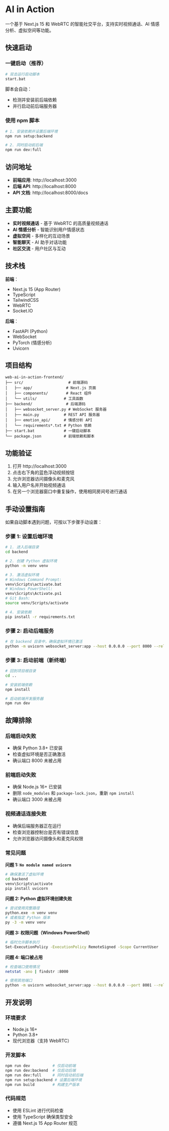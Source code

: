 # AI in Action

一个基于 Next.js 15 和 WebRTC 的智能社交平台，支持实时视频通话、AI 情感分析、虚拟空间等功能。

## 快速启动

### 一键启动（推荐）

```bash
# 双击运行启动脚本
start.bat
```

脚本会自动：
- 检测并安装前后端依赖
- 并行启动前后端服务器

### 使用 npm 脚本

```bash
# 1. 安装依赖并设置后端环境
npm run setup:backend

# 2. 同时启动前后端
npm run dev:full
```

## 访问地址

- **前端应用**: http://localhost:3000
- **后端 API**: http://localhost:8000  
- **API 文档**: http://localhost:8000/docs

## 主要功能

- **实时视频通话** - 基于 WebRTC 的高质量视频通话
- **AI 情感分析** - 智能识别用户情感状态
- **虚拟空间** - 多样化的互动场景
- **智能聊天** - AI 助手对话功能
- **社区交流** - 用户社区与互动

## 技术栈

**前端**：
- Next.js 15 (App Router)
- TypeScript
- TailwindCSS
- WebRTC
- Socket.IO

**后端**：
- FastAPI (Python)
- WebSocket
- PyTorch (情感分析)
- Uvicorn

## 项目结构

```
web-ai-in-action-frontend/
├── src/                    # 前端源码
│   ├── app/               # Next.js 页面
│   ├── components/        # React 组件
│   └── utils/            # 工具函数
├── backend/               # 后端源码
│   ├── websocket_server.py # WebSocket 服务器
│   ├── main.py           # REST API 服务器
│   ├── emotion_api/      # 情感分析 API
│   └── requirements*.txt # Python 依赖
├── start.bat             # 一键启动脚本
└── package.json          # 前端依赖和脚本
```

## 功能验证

1. 打开 http://localhost:3000
2. 点击右下角的蓝色浮动视频按钮
3. 允许浏览器访问摄像头和麦克风
4. 输入用户名并开始视频通话
5. 在另一个浏览器窗口中重复操作，使用相同房间号进行通话

## 手动设置指南

如果自动脚本遇到问题，可按以下步骤手动设置：

### 步骤 1: 设置后端环境

```bash
# 1. 进入后端目录
cd backend

# 2. 创建 Python 虚拟环境
python -m venv venv

# 3. 激活虚拟环境
# Windows Command Prompt:
venv\Scripts\activate.bat
# Windows PowerShell:
venv\Scripts\Activate.ps1
# Git Bash:
source venv/Scripts/activate

# 4. 安装依赖
pip install -r requirements.txt
```

### 步骤 2: 启动后端服务

```bash
# 在 backend 目录中，确保虚拟环境已激活
python -m uvicorn websocket_server:app --host 0.0.0.0 --port 8000 --reload
```

### 步骤 3: 启动前端（新终端）

```bash
# 回到项目根目录
cd ..

# 安装前端依赖
npm install

# 启动前端开发服务器
npm run dev
```

## 故障排除

### 后端启动失败
- 确保 Python 3.8+ 已安装
- 检查虚拟环境是否正确激活
- 确认端口 8000 未被占用

### 前端启动失败  
- 确保 Node.js 16+ 已安装
- 删除 `node_modules` 和 `package-lock.json`，重新 `npm install`
- 确认端口 3000 未被占用

### 视频通话连接失败
- 确保后端服务器正在运行
- 检查浏览器控制台是否有错误信息
- 允许浏览器访问摄像头和麦克风权限

### 常见问题

**问题 1: `No module named uvicorn`**
```bash
# 确保激活了虚拟环境
cd backend
venv\Scripts\activate
pip install uvicorn
```

**问题 2: Python 虚拟环境创建失败**
```bash
# 尝试使用完整路径
python.exe -m venv venv
# 或者指定 Python 版本
py -3 -m venv venv
```

**问题 3: 权限问题（Windows PowerShell）**
```bash
# 临时允许脚本执行
Set-ExecutionPolicy -ExecutionPolicy RemoteSigned -Scope CurrentUser
```

**问题 4: 端口被占用**
```bash
# 检查端口使用情况
netstat -ano | findstr :8000

# 使用其他端口
python -m uvicorn websocket_server:app --host 0.0.0.0 --port 8001 --reload
```


## 开发说明

### 环境要求
- Node.js 16+
- Python 3.8+
- 现代浏览器（支持 WebRTC）

### 开发脚本
```bash
npm run dev          # 仅启动前端
npm run dev:backend  # 仅启动后端
npm run dev:full     # 同时启动前后端
npm run setup:backend # 设置后端环境
npm run build        # 构建生产版本
```

### 代码规范
- 使用 ESLint 进行代码检查
- 使用 TypeScript 确保类型安全
- 遵循 Next.js 15 App Router 规范

